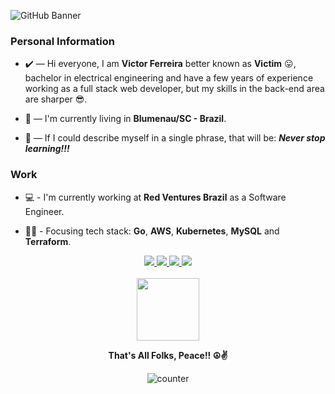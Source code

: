 ![GitHub Banner](https://user-images.githubusercontent.com/78317087/164353035-4db2f6b6-23e7-4dbc-8ef0-10515bcf61fa.png)

### Personal Information
* ✔️ — Hi everyone, I am **Victor Ferreira** better known as **Victim** 😛, bachelor in electrical engineering and have a few years of experience working as a full stack web developer, but my skills in the back-end area are sharper 😎.

* 🌇 — I'm currently living in **Blumenau/SC - Brazil**.

* 🧠 — If I could describe myself in a single phrase, that will be: ***Never stop learning!!!***

### Work
* 💻 - I'm currently working at **Red Ventures Brazil** as a Software Engineer.

* 👨‍💻 - Focusing tech stack: **Go**, **AWS**, **Kubernetes**, **MySQL** and **Terraform**.

<div align=center>
  <a href=https://www.linkedin.com/in/victor-ferreira-ara%C3%BAjo-327049156>
    <img src=https://img.shields.io/badge/linkedin-%230077B5.svg?style=for-the-badge&logo=linkedin&logoColor=white />
  </a>
  
  <a href=https://www.instagram.com/victdevv>
    <img src=https://img.shields.io/badge/instagram-%23E4405F.svg?style=for-the-badge&logo=Instagram&logoColor=white />
  </a>
  
  <a href=mailto:victor.devv@gmail.com>
    <img src=https://img.shields.io/badge/Gmail-D14836?style=for-the-badge&logo=gmail&logoColor=white />
  </a>
  
  <a href=https://open.spotify.com/user/n3c1r7drf29zafon674wuvdfz>
    <img src=https://img.shields.io/badge/Spotify-1ED760?style=for-the-badge&logo=spotify&logoColor=white />
  </a>
  
  <br/>
  <br/>
  
  <img src="https://giffiles.alphacoders.com/104/104437.gif" width=100 height=100>
  
  <br/>
  
  <span><b>That's All Folks, Peace!! ☮️✌️</b></span>
  
  ![counter](https://komarev.com/ghpvc/?username=vict-devv&color=blueviolet)
  
</div>

